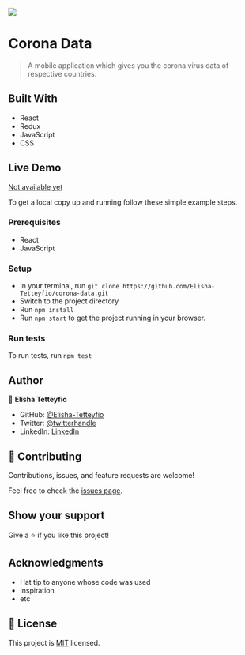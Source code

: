 ![](https://img.shields.io/badge/Microverse-blueviolet)

# Corona Data

> A mobile application which gives you the corona virus data of respective countries.


## Built With

- React
- Redux
- JavaScript
- CSS

## Live Demo 

[Not available yet](https://livedemo.com)



To get a local copy up and running follow these simple example steps.

### Prerequisites
- React
- JavaScript

### Setup
- In your terminal, run `git clone https://github.com/Elisha-Tetteyfio/corona-data.git`
- Switch to the project directory
- Run `npm install`
- Run `npm start` to get the project running in your browser.

### Run tests
To run tests, run `npm test`


## Author

👤 **Elisha Tetteyfio**

- GitHub: [@Elisha-Tetteyfio](https://github.com/Elisha-Tetteyfio)
- Twitter: [@twitterhandle](https://twitter.com/Nii_Alyasa)
- LinkedIn: [LinkedIn](https://linkedin.com/in/elisha-tetteyfio)

## 🤝 Contributing

Contributions, issues, and feature requests are welcome!

Feel free to check the [issues page](https://github.com/Elisha-Tetteyfio/corona-data/issues).

## Show your support

Give a ⭐️ if you like this project!

## Acknowledgments

- Hat tip to anyone whose code was used
- Inspiration
- etc

## 📝 License

This project is [MIT](./LICENSE) licensed.

